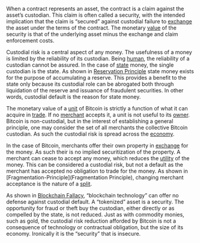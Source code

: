 When a contract represents an asset, the contract is a claim against the asset’s custodian. This claim is often called a security, with the intended implication that the claim is “secured” against custodial failure to [exchange](Glossary#exchange) the asset under the terms of the contract. The monetary [value](Glossary#value) of the security is that of the underlying asset minus the exchange and claim enforcement costs.

Custodial risk is a central aspect of any money. The usefulness of a money is limited by the reliability of its custodian. Being [human](Glossary#person), the reliability of a custodian cannot be assured. In the case of [state](Glossary#state) money, the single custodian is the state. As shown in [Reservation Principle](Reservation-Principle) state money exists for the purpose of accumulating a reserve. This provides a benefit to the state only because its custodial role can be abrogated both through liquidation of the reserve and issuance of fraudulent securities. In other words, custodial default is the reason for state money.

The monetary value of a [unit](Glossary#unit) of Bitcoin is strictly a function of what it can acquire in [trade](Glossary#trade). If no [merchant](Glossary#merchant) accepts it, a unit is not useful to its [owner](Glossary#owner). Bitcoin is non-custodial, but in the interest of establishing a general principle, one may consider the set of all merchants the collective Bitcoin custodian. As such the custodial risk is spread across the [economy](Glossary#economy).

In the case of Bitcoin, merchants offer their own property in [exchange](Glossary#exchange) for the money. As such their is no implied securitization of the property. A merchant can cease to accept any money, which reduces the [utility](Glossary#utility) of the money. This can be considered a custodial risk, but not a default as the merchant has accepted no obligation to trade for the money. As shown in [Fragmentation-Principle](Fragmentation Principle), changing merchant acceptance is the nature of a [split](Glossary#split).

As shown in [Blockchain Fallacy](Blockchain-Fallacy), “blockchain technology” can offer no defense against custodial default. A “tokenized” asset is a security. The opportunity for fraud or theft buy the custodian, either directly or as compelled by the state, is not reduced. Just as with commodity monies, such as gold, the custodial risk reduction afforded by Bitcoin is not a consequence of technology or contractual obligation, but the size of its economy. Ironically it is the “security” that is insecure.